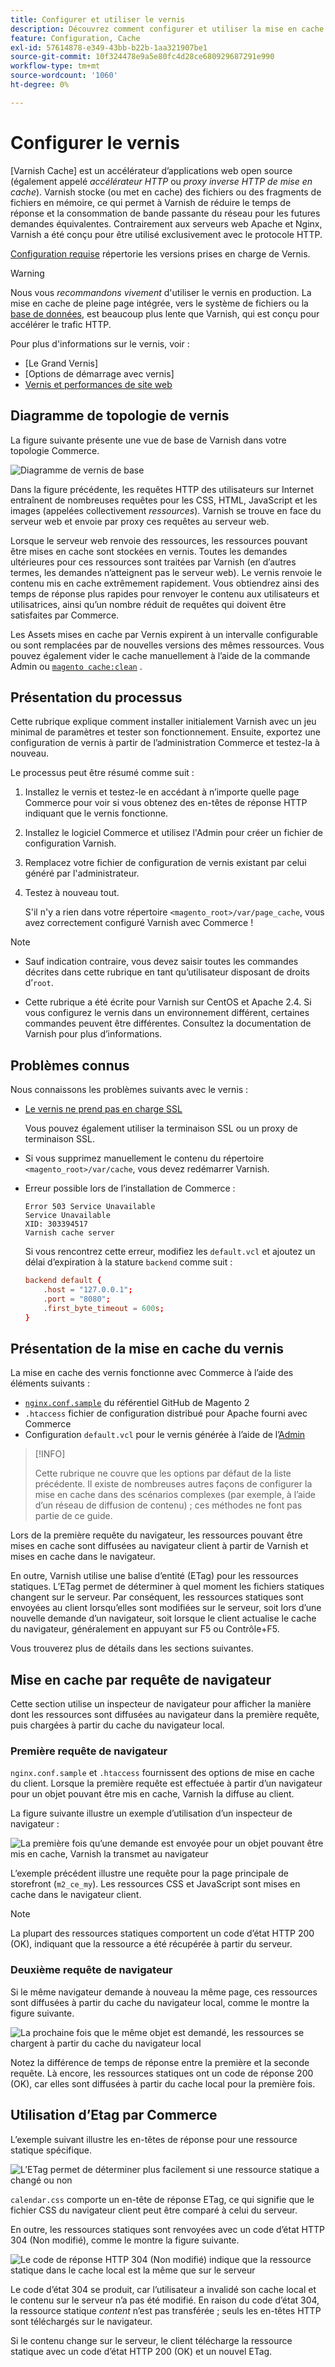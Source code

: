 ```yaml
---
title: Configurer et utiliser le vernis
description: Découvrez comment configurer et utiliser la mise en cache de vernis pour Adobe Commerce. Découvrez les techniques d’accélération HTTP, de stockage de fichiers et d’optimisation des performances.
feature: Configuration, Cache
exl-id: 57614878-e349-43bb-b22b-1aa321907be1
source-git-commit: 10f324478e9a5e80fc4d28ce680929687291e990
workflow-type: tm+mt
source-wordcount: '1060'
ht-degree: 0%

---
```


# Configurer le vernis

[Varnish Cache] est un accélérateur d’applications web open source (également appelé _accélérateur HTTP_ ou _proxy inverse HTTP de mise en cache_). Varnish stocke (ou met en cache) des fichiers ou des fragments de fichiers en mémoire, ce qui permet à Varnish de réduire le temps de réponse et la consommation de bande passante du réseau pour les futures demandes équivalentes. Contrairement aux serveurs web Apache et Nginx, Varnish a été conçu pour être utilisé exclusivement avec le protocole HTTP.

[Configuration requise](../../installation/system-requirements.md) répertorie les versions prises en charge de Vernis.

>[!WARNING]
>
>Nous vous _recommandons vivement_ d&#39;utiliser le vernis en production. La mise en cache de pleine page intégrée, vers le système de fichiers ou la [base de données](https://developer.adobe.com/commerce/php/development/cache/partial/database-caching/), est beaucoup plus lente que Varnish, qui est conçu pour accélérer le trafic HTTP.

Pour plus d&#39;informations sur le vernis, voir :

- [Le Grand Vernis]
- [Options de démarrage avec vernis]
- [Vernis et performances de site web]

## Diagramme de topologie de vernis

La figure suivante présente une vue de base de Varnish dans votre topologie Commerce.

![Diagramme de vernis de base](../../assets/configuration/varnish-basic.png)

Dans la figure précédente, les requêtes HTTP des utilisateurs sur Internet entraînent de nombreuses requêtes pour les CSS, HTML, JavaScript et les images (appelées collectivement _ressources_). Varnish se trouve en face du serveur web et envoie par proxy ces requêtes au serveur web.

Lorsque le serveur web renvoie des ressources, les ressources pouvant être mises en cache sont stockées en vernis. Toutes les demandes ultérieures pour ces ressources sont traitées par Varnish (en d’autres termes, les demandes n’atteignent pas le serveur web). Le vernis renvoie le contenu mis en cache extrêmement rapidement. Vous obtiendrez ainsi des temps de réponse plus rapides pour renvoyer le contenu aux utilisateurs et utilisatrices, ainsi qu’un nombre réduit de requêtes qui doivent être satisfaites par Commerce.

Les Assets mises en cache par Vernis expirent à un intervalle configurable ou sont remplacées par de nouvelles versions des mêmes ressources. Vous pouvez également vider le cache manuellement à l’aide de la commande Admin ou [`magento cache:clean`](../cli/manage-cache.md#clean-and-flush-cache-types) .

## Présentation du processus

Cette rubrique explique comment installer initialement Varnish avec un jeu minimal de paramètres et tester son fonctionnement. Ensuite, exportez une configuration de vernis à partir de l’administration Commerce et testez-la à nouveau.

Le processus peut être résumé comme suit :

1. Installez le vernis et testez-le en accédant à n’importe quelle page Commerce pour voir si vous obtenez des en-têtes de réponse HTTP indiquant que le vernis fonctionne.
1. Installez le logiciel Commerce et utilisez l&#39;Admin pour créer un fichier de configuration Varnish.
1. Remplacez votre fichier de configuration de vernis existant par celui généré par l&#39;administrateur.
1. Testez à nouveau tout.

   S&#39;il n&#39;y a rien dans votre répertoire `<magento_root>/var/page_cache`, vous avez correctement configuré Varnish avec Commerce !

>[!NOTE]
>
>- Sauf indication contraire, vous devez saisir toutes les commandes décrites dans cette rubrique en tant qu’utilisateur disposant de droits d’`root`.
>
>- Cette rubrique a été écrite pour Varnish sur CentOS et Apache 2.4. Si vous configurez le vernis dans un environnement différent, certaines commandes peuvent être différentes. Consultez la documentation de Varnish pour plus d’informations.

## Problèmes connus

Nous connaissons les problèmes suivants avec le vernis :

- [Le vernis ne prend pas en charge SSL]

  Vous pouvez également utiliser la terminaison SSL ou un proxy de terminaison SSL.

- Si vous supprimez manuellement le contenu du répertoire `<magento_root>/var/cache`, vous devez redémarrer Varnish.

- Erreur possible lors de l’installation de Commerce :

  ```
  Error 503 Service Unavailable
  Service Unavailable
  XID: 303394517
  Varnish cache server
  ```

  Si vous rencontrez cette erreur, modifiez les `default.vcl` et ajoutez un délai d’expiration à la stature `backend` comme suit :

  ```conf
  backend default {
      .host = "127.0.0.1";
      .port = "8080";
      .first_byte_timeout = 600s;
  }
  ```

## Présentation de la mise en cache du vernis

La mise en cache des vernis fonctionne avec Commerce à l’aide des éléments suivants :

- [`nginx.conf.sample`](https://github.com/magento/magento2/blob/2.4/nginx.conf.sample) du référentiel GitHub de Magento 2
- `.htaccess` fichier de configuration distribué pour Apache fourni avec Commerce
- Configuration `default.vcl` pour le vernis générée à l’aide de l’[Admin](../cache/configure-varnish-commerce.md)

>[!INFO]
>
>Cette rubrique ne couvre que les options par défaut de la liste précédente. Il existe de nombreuses autres façons de configurer la mise en cache dans des scénarios complexes (par exemple, à l’aide d’un réseau de diffusion de contenu) ; ces méthodes ne font pas partie de ce guide.

Lors de la première requête du navigateur, les ressources pouvant être mises en cache sont diffusées au navigateur client à partir de Varnish et mises en cache dans le navigateur.

En outre, Varnish utilise une balise d’entité (ETag) pour les ressources statiques. L’ETag permet de déterminer à quel moment les fichiers statiques changent sur le serveur. Par conséquent, les ressources statiques sont envoyées au client lorsqu’elles sont modifiées sur le serveur, soit lors d’une nouvelle demande d’un navigateur, soit lorsque le client actualise le cache du navigateur, généralement en appuyant sur F5 ou Contrôle+F5.

Vous trouverez plus de détails dans les sections suivantes.

## Mise en cache par requête de navigateur

Cette section utilise un inspecteur de navigateur pour afficher la manière dont les ressources sont diffusées au navigateur dans la première requête, puis chargées à partir du cache du navigateur local.

### Première requête de navigateur

`nginx.conf.sample` et `.htaccess` fournissent des options de mise en cache du client. Lorsque la première requête est effectuée à partir d’un navigateur pour un objet pouvant être mis en cache, Varnish la diffuse au client.

La figure suivante illustre un exemple d’utilisation d’un inspecteur de navigateur :

![La première fois qu’une demande est envoyée pour un objet pouvant être mis en cache, Varnish la transmet au navigateur](../../assets/configuration/varnish-apache-first-visit.png)

L’exemple précédent illustre une requête pour la page principale de storefront (`m2_ce_my`). Les ressources CSS et JavaScript sont mises en cache dans le navigateur client.

>[!NOTE]
>
>La plupart des ressources statiques comportent un code d’état HTTP 200 (OK), indiquant que la ressource a été récupérée à partir du serveur.

### Deuxième requête de navigateur

Si le même navigateur demande à nouveau la même page, ces ressources sont diffusées à partir du cache du navigateur local, comme le montre la figure suivante.

![La prochaine fois que le même objet est demandé, les ressources se chargent à partir du cache du navigateur local](../../assets/configuration/varnish-apache-second-visit.png)

Notez la différence de temps de réponse entre la première et la seconde requête. Là encore, les ressources statiques ont un code de réponse 200 (OK), car elles sont diffusées à partir du cache local pour la première fois.

## Utilisation d’Etag par Commerce

L’exemple suivant illustre les en-têtes de réponse pour une ressource statique spécifique.

![L’ETag permet de déterminer plus facilement si une ressource statique a changé ou non](../../assets/configuration/varnish-etag.png)

`calendar.css` comporte un en-tête de réponse ETag, ce qui signifie que le fichier CSS du navigateur client peut être comparé à celui du serveur.

En outre, les ressources statiques sont renvoyées avec un code d’état HTTP 304 (Non modifié), comme le montre la figure suivante.

![Le code de réponse HTTP 304 (Non modifié) indique que la ressource statique dans le cache local est la même que sur le serveur](../../assets/configuration/varnish-304.png)

Le code d’état 304 se produit, car l’utilisateur a invalidé son cache local et le contenu sur le serveur n’a pas été modifié. En raison du code d’état 304, la ressource statique _content_ n’est pas transférée ; seuls les en-têtes HTTP sont téléchargés sur le navigateur.

Si le contenu change sur le serveur, le client télécharge la ressource statique avec un code d’état HTTP 200 (OK) et un nouvel ETag.

<!-- Link Definitions -->

[Le Grand Tableau Verni]: https://www.varnish-cache.org/docs/trunk/users-guide/intro.html
[Cache de vernis]: https://varnish-cache.org
[Options de démarrage du vernis]: https://www.varnish-cache.org/docs/trunk/reference/varnishd.html#ref-varnishd-options
[Vernis et performances de site web]: https://www.varnish-cache.org/docs/trunk/users-guide/performance.html#users-performance
[Le vernis ne prend pas en charge SSL]: https://www.varnish-cache.org/docs/3.0/phk/ssl.html
